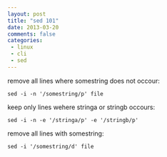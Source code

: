 ```yaml
---
layout: post
title: "sed 101"
date: 2013-03-20
comments: false
categories:
 - linux
 - cli
 - sed
---
```

remove all lines where somestring does not occour:

    sed -i -n '/somestring/p' file

keep only lines wehere stringa or stringb occours:

    sed -i -n -e '/stringa/p' -e '/stringb/p'

remove all lines with somestring:
    
    sed -i '/somestring/d' file

